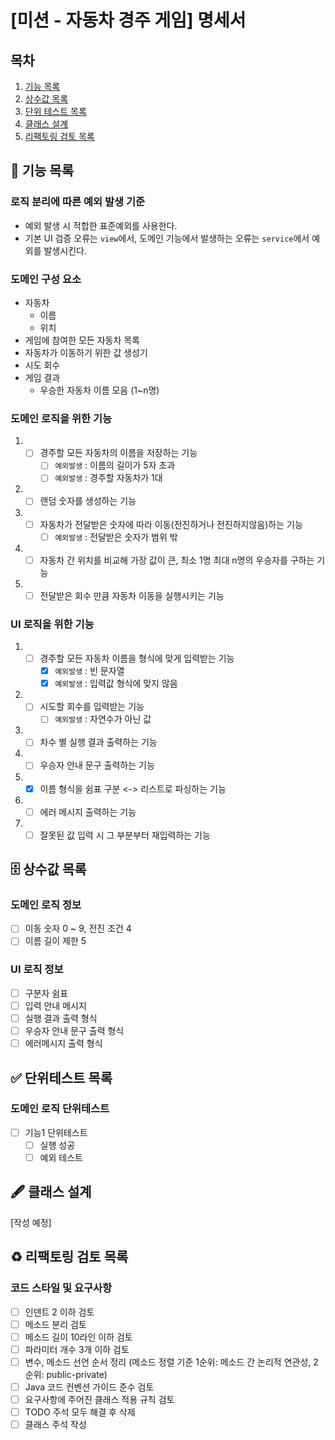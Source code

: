 # [미션 - 자동차 경주 게임] 명세서

## 목차

1. [기능 목록](#-기능-목록)
2. [상수값 목록](#-상수값-목록)
3. [단위 테스트 목록](#-단위테스트-목록)
4. [클래스 설계](#-클래스-설계)
5. [리팩토링 검토 목록](#%EF%B8%8F-리팩토링-검토-목록)

## 🚀 기능 목록

### 로직 분리에 따른 예외 발생 기준

- 예외 발생 시 적합한 표준예외를 사용한다.
- 기본 UI 검증 오류는 `view`에서, 도메인 기능에서 발생하는 오류는 `service`에서 예외를 발생시킨다.

### 도메인 구성 요소

- 자동차
    - 이름
    - 위치
- 게임에 참여한 모든 자동차 목록
- 자동차가 이동하기 위한 값 생성기
- 시도 회수
- 게임 결과
    - 우승한 자동차 이름 모음 (1~n명)

### 도메인 로직을 위한 기능

1.
    - [ ] 경주할 모든 자동차의 이름을 저장하는 기능
        - [ ] `예외발생` : 이름의 길이가 5자 초과
        - [ ] `예외발생` : 경주할 자동차가 1대
2.
    - [ ] 랜덤 숫자를 생성하는 기능
3.
    - [ ] 자동차가 전달받은 숫자에 따라 이동(전진하거나 전진하지않음)하는 기능
        - [ ] `예외발생` : 전달받은 숫자가 범위 밖
4.
    - [ ] 자동차 간 위치를 비교해 가장 값이 큰, 최소 1명 최대 n명의 우승자를 구하는 기능
5.
    - [ ] 전달받은 회수 만큼 자동차 이동을 실행시키는 기능

### UI 로직을 위한 기능

1.
    - [ ] 경주할 모든 자동차 이름을 형식에 맞게 입력받는 기능
        - [x] `예외발생` : 빈 문자열
        - [x] `예외발생` : 입력값 형식에 맞지 않음
2.
    - [ ] 시도할 회수를 입력받는 기능
        - [ ] `예외발생` : 자연수가 아닌 값
3.
    - [ ] 차수 별 실행 결과 출력하는 기능
4.
    - [ ] 우승자 안내 문구 출력하는 기능
5.
    - [x] 이름 형식을 쉼표 구분 <-> 리스트로 파싱하는 기능
6.
    - [ ] 에러 메시지 출력하는 기능
7.
    - [ ] 잘못된 값 입력 시 그 부분부터 재입력하는 기능

## 🗄 상수값 목록

### 도메인 로직 정보

- [ ] 이동 숫자 0 ~ 9, 전진 조건 4
- [ ] 이름 길이 제한 5

### UI 로직 정보

- [ ] 구분자 쉼표
- [ ] 입력 안내 메시지
- [ ] 실행 결과 출력 형식
- [ ] 우승자 안내 문구 출력 형식
- [ ] 에러메시지 출력 형식

## ✅ 단위테스트 목록

### 도메인 로직 단위테스트

- [ ] 기능1 단위테스트
    - [ ] 실행 성공
    - [ ] 예외 테스트

## 🖋 클래스 설계

[작성 예정]

## ♻️ 리팩토링 검토 목록

### 코드 스타일 및 요구사항

- [ ] 인덴트 2 이하 검토
- [ ] 메소드 분리 검토
- [ ] 메소드 길이 10라인 이하 검토
- [ ] 파라미터 개수 3개 이하 검토
- [ ] 변수, 메소드 선언 순서 정리 (메소드 정렬 기준 1순위: 메소드 간 논리적 연관성, 2순위: public-private)
- [ ] Java 코드 컨벤션 가이드 준수 검토
- [ ] 요구사항에 주어진 클래스 적용 규칙 검토
- [ ] TODO 주석 모두 해결 후 삭제
- [ ] 클래스 주석 작성